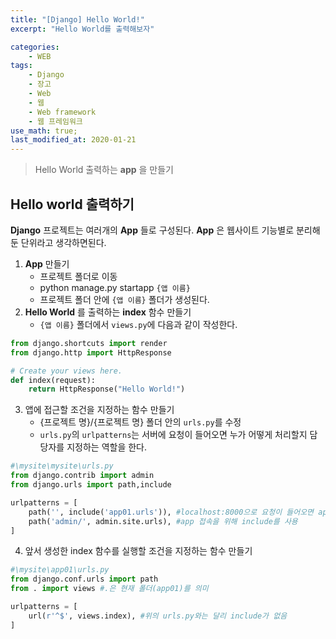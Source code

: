 ```yaml
---
title: "[Django] Hello World!"
excerpt: "Hello World를 출력해보자"

categories:
    - WEB
tags:
    - Django
    - 장고
    - Web
    - 웹
    - Web framework
    - 웹 프레임워크
use_math: true;
last_modified_at: 2020-01-21
---  
```

> Hello World 출력하는 __app__ 을 만들기  
  
## Hello world 출력하기  
__Django__ 프로젝트는 여러개의 __App__ 들로 구성된다. __App__ 은 웹사이트 기능별로 분리해둔 단위라고 생각하면된다.  
  
1. __App__ 만들기
   + 프로젝트 폴더로 이동
   + python manage.py startapp `{앱 이름}`
   + 프로젝트 폴더 안에 `{앱 이름}` 폴더가 생성된다.
2. __Hello World__ 를 출력하는 __index__ 함수 만들기
   + `{앱 이름}` 폴더에서 `views.py`에 다음과 같이 작성한다.  
  
```py  
from django.shortcuts import render
from django.http import HttpResponse

# Create your views here.
def index(request):
    return HttpResponse("Hello World!")
```  
  
3. 앱에 접근할 조건을 지정하는 함수 만들기  
   + {프로젝트 명}/{프로젝트 명} 폴더 안의 `urls.py`를 수정
   + `urls.py`의 `urlpatterns`는 서버에 요청이 들어오면 누가 어떻게 처리할지 담당자를 지정하는 역할을 한다.  
  
```py  
#\mysite\mysite\urls.py
from django.contrib import admin
from django.urls import path,include

urlpatterns = [
    path('', include('app01.urls')), #localhost:8000으로 요청이 들어오면 app.urls로 전달
    path('admin/', admin.site.urls), #app 접속을 위해 include를 사용
]
```  
  
4. 앞서 생성한 index 함수를 실행할 조건을 지정하는 함수 만들기  
```py  
#\mysite\app01\urls.py
from django.conf.urls import path
from . import views #.은 현재 폴더(app01)를 의미

urlpatterns = [
    url(r'^$', views.index), #위의 urls.py와는 달리 include가 없음
]
```  
  
